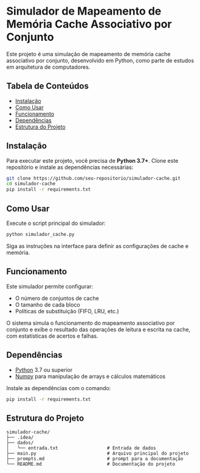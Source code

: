 
# Simulador de Mapeamento de Memória Cache Associativo por Conjunto

Este projeto é uma simulação de mapeamento de memória cache associativo por conjunto, desenvolvido em Python, como parte de estudos em arquitetura de computadores.

## Tabela de Conteúdos
- [Instalação](#instalação)
- [Como Usar](#como-usar)
- [Funcionamento](#funcionamento)
- [Dependências](#dependências)
- [Estrutura do Projeto](#estrutura-do-projeto)

## Instalação
Para executar este projeto, você precisa de **Python 3.7+**. Clone este repositório e instale as dependências necessárias:

```bash
git clone https://github.com/seu-repositorio/simulador-cache.git
cd simulador-cache
pip install -r requirements.txt
```

## Como Usar
Execute o script principal do simulador:
```bash
python simulador_cache.py
```

Siga as instruções na interface para definir as configurações de cache e memória.

## Funcionamento
Este simulador permite configurar:
- O número de conjuntos de cache
- O tamanho de cada bloco
- Políticas de substituição (FIFO, LRU, etc.)

O sistema simula o funcionamento do mapeamento associativo por conjunto e exibe o resultado das operações de leitura e escrita na cache, com estatísticas de acertos e falhas.

## Dependências
- [Python](https://www.python.org/downloads/) 3.7 ou superior
- [Numpy](https://numpy.org/) para manipulação de arrays e cálculos matemáticos

Instale as dependências com o comando:
```bash
pip install -r requirements.txt
```

## Estrutura do Projeto
```plaintext
simulador-cache/
├── .idea/
├── dados/
│   └── entrada.txt                  # Entrada de dados
├── main.py                          # Arquivo principal do projeto
├── prompts.md                       # prompt para a documentação
└── README.md                        # Documentação do projeto
```


